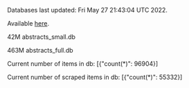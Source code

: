 Databases last updated: Fri May 27 21:43:04 UTC 2022. 

Available [here](https://github.com/cbeauhilton/ash-db/releases).


42M	abstracts_small.db

463M	abstracts_full.db

Current number of items in db:
[{"count(*)": 96904}]

Current number of scraped items in db:
[{"count(*)": 55332}]
